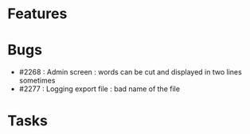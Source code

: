 # Features



# Bugs

* #2268 : Admin screen : words can be cut and displayed in two lines sometimes
* #2277 : Logging export file : bad name of the file


# Tasks




